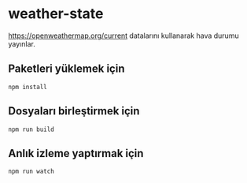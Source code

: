 # weather-state

https://openweathermap.org/current datalarını kullanarak hava durumu yayınlar. 

## Paketleri yüklemek için
```
npm install
```

## Dosyaları birleştirmek için
```
npm run build
```

## Anlık izleme yaptırmak için
```
npm run watch
```
